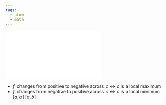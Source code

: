 ```yaml
---
tags:
  - atom
  - math
---
```

![700](first-d-test.excalidraw.md)
- $f' \text{ changes from positive to negative across } c \iff c \text{ is a local maximum}$
- $f' \text{ changes from negative to positive across } c \iff c \text{ is a local minimum}$ $\left[ a, b \right]$ $\left[ a, b \right]$

